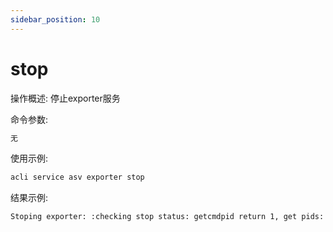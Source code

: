 ```yaml
---
sidebar_position: 10
---
```


# stop
操作概述: 停止exporter服务

命令参数:
```bash
无
```

使用示例:
```bash
acli service asv exporter stop
```

结果示例:
```bash
Stoping exporter: :checking stop status: getcmdpid return 1, get pids: :  OK!.
```